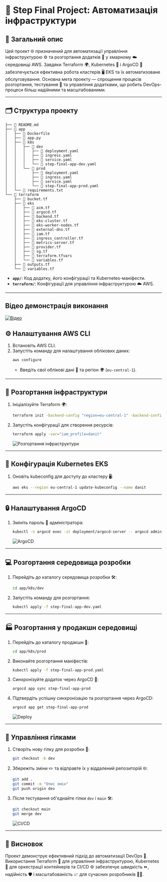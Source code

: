 # 📘 Step Final Project: Автоматизація інфраструктури

## 📝 Загальний опис

Цей проект 🌐 призначений для автоматизації управління інфраструктурою ⚙️ та розгортання додатків 📱 у хмарному ☁️ середовищі AWS. Завдяки Terraform 🌍, Kubernetes 🐳 і ArgoCD 🚀 забезпечується ефективна робота кластерів 🖥️ EKS та їх автоматизоване обслуговування. Основна мета проекту — спрощення процесів розгортання, тестування 🧪 та управління додатками, що робить DevOps-процеси більш надійними та масштабованими.

---

## 🗂️ Структура проекту

```
├── 📘 README.md
├── 📁 app
│   ├── 🐳 Dockerfile
│   ├── 📜 app.py
│   ├── 📂 k8s
│   │   ├── 📁 dev
│   │   │   ├── 📄 deployment.yaml
│   │   │   ├── 📄 ingress.yaml
│   │   │   ├── 📄 service.yaml
│   │   │   └── 📄 step-final-app-dev.yaml
│   │   └── 📁 prod
│   │       ├── 📄 deployment.yaml
│   │       ├── 📄 ingress.yaml
│   │       ├── 📄 service.yaml
│   │       └── 📄 step-final-app-prod.yaml
│   └── 📄 requirements.txt
└── 📂 terraform
    ├── 📄 bucket.tf
    ├── 📂 eks
    │   ├── 📄 acm.tf
    │   ├── 📄 argocd.tf
    │   ├── 📄 backend.tf
    │   ├── 📄 eks-cluster.tf
    │   ├── 📄 eks-worker-nodes.tf
    │   ├── 📄 external-dns.tf
    │   ├── 📄 iam.tf
    │   ├── 📄 ingress_controller.tf
    │   ├── 📄 metrics-server.tf
    │   ├── 📄 provider.tf
    │   ├── 📄 sg.tf
    │   ├── 📄 terraform.tfvars
    │   └── 📄 variables.tf
    ├── 📄 outputs.tf
    └── 📄 variables.tf
```

- **`app/`**: Код додатку, його конфігурації та Kubernetes-маніфести.
- **`terraform/`**: Конфігурації для управління інфраструктурою ☁️ AWS.

---

## Відео демонстрація виконання

[![Відео](screens/1.png)](https://youtu.be/M9Q5dQfWt-Q?si=RGDpFitf9EVc4h8V)

## ⚙️ Налаштування AWS CLI

1. Встановіть AWS CLI.
2. Запустіть команду для налаштування облікових даних:
   ```sh
   aws configure
   ```
   - Введіть свої облікові дані 🔑 та регіон 🌍 (`eu-central-1`).

---

## 🚧 Розгортання інфраструктури

1. Ініціалізуйте Terraform 🌍:
   ```sh
   terraform init -backend-config "region=eu-central-1" -backend-config "profile=danit"
   ```
2. Запустіть конфігурації для створення ресурсів:
   ```sh
   terraform apply -var="iam_profile=danit"
   ```
   ![Розгортання інфраструктури](screens/2.png)
---

## 🐳 Конфігурація Kubernetes EKS

1. Оновіть kubeconfig для доступу до кластеру 🖥️:
   ```sh
   aws eks --region eu-central-1 update-kubeconfig --name danit
   ```

---

## 🔒 Налаштування ArgoCD

1. Змініть пароль 🔑 адміністратора:
   ```sh
   kubectl -n argocd exec -it deployment/argocd-server -- argocd admin initial-password --password <new-password>
   ```
   ![ArgoCD](screens/3.png)
---

## 💻 Розгортання середовища розробки

1. Перейдіть до каталогу середовища розробки 🛠️:
   ```sh
   cd app/k8s/dev
   ```
2. Запустіть команду для розгортання:
   ```sh
   kubectl apply -f step-final-app-dev.yaml
   ```

---

## 🏭 Розгортання у продакшн середовищі

1. Перейдіть до каталогу продакшн 🏢:
   ```sh
   cd app/k8s/prod
   ```
2. Виконайте розгортання маніфестів:
   ```sh
   kubectl apply -f step-final-app-prod.yaml
   ```
3. Синхронізуйте додаток через ArgoCD 🚀:
   ```sh
   argocd app sync step-final-app-prod
   ```
4. Підтвердіть успішну синхронізацію та розгортання через ArgoCD:
   ```sh
   argocd app get step-final-app-prod
   ```
   ![Deploy](screens/4.png)
---

## 🌿 Управління гілками

1. Створіть нову гілку для розробки 🌱:
   ```sh
   git checkout -b dev
   ```
2. Збережіть зміни ✏️ та відправте їх у віддалений репозиторій 🌐:
   ```sh
   git add .
   git commit -m "Опис змін"
   git push origin dev
   ```
3. Після тестування об'єднайте гілки `dev` і `main` 🛠️:
   ```sh
   git checkout main
   git merge dev
   ```
   ![CI/CD](screens/5.png)
---

## 🏁 Висновок

Проект демонструє ефективний підхід до автоматизації DevOps 🔧. Використання Terraform 📜 для управління інфраструктурою, Kubernetes 🐳 для оркестрації контейнерів та CI/CD ⚙️ забезпечує швидкість ⏩, надійність 🛡️ і масштабованість 📈 для сучасних розробників 👨‍💻.


